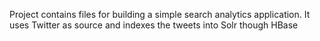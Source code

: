 Project contains files for building a simple search analytics application.
It uses Twitter as source and indexes the tweets into Solr though HBase